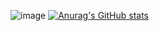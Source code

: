 ![image](https://github.com/leeenzang/leeenzang/assets/127672852/694943cb-fbec-4cba-9041-1d9bd55250d9)
[![Anurag's GitHub stats](https://github-readme-stats.vercel.app/api?leeenzang=anuraghazra)](https://github.com/anuraghazra/github-readme-stats)


<!--
**leeenzang/leeenzang** is a ✨ _special_ ✨ repository because its `README.md` (this file) appears on your GitHub profile.

Here are some ideas to get you started:

- 🔭 I’m currently working on ...
- 🌱 I’m currently learning ...
- 👯 I’m looking to collaborate on ...
- 🤔 I’m looking for help with ...
- 💬 Ask me about ...
- 📫 How to reach me: ...
- 😄 Pronouns: ...
- ⚡ Fun fact: ...
-->
